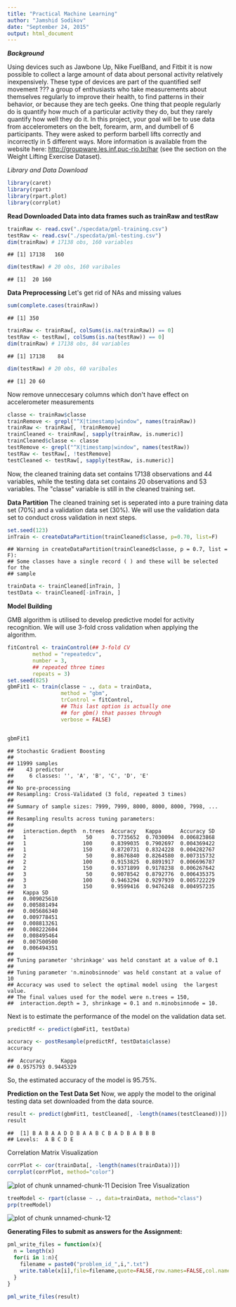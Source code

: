 ```yaml
---
title: "Practical Machine Learning"
author: "Jamshid Sodikov"
date: "September 24, 2015"
output: html_document
---
```


_**Background**_

Using devices such as Jawbone Up, Nike FuelBand, and Fitbit it is now possible to collect a large amount of data about personal activity relatively inexpensively. These type of devices are part of the quantified self movement ??? a group of enthusiasts who take measurements about themselves regularly to improve their health, to find patterns in their behavior, or because they are tech geeks. One thing that people regularly do is quantify how much of a particular activity they do, but they rarely quantify how well they do it. In this project, your goal will be to use data from accelerometers on the belt, forearm, arm, and dumbell of 6 participants. They were asked to perform barbell lifts correctly and incorrectly in 5 different ways. More information is available from the website here: http://groupware.les.inf.puc-rio.br/har (see the section on the Weight Lifting Exercise Dataset). 

_Library and Data Download_

```r
library(caret)
library(rpart)
library(rpart.plot)
library(corrplot)
```





**Read Downloaded Data into data frames such as trainRaw and testRaw**

```r
trainRaw <- read.csv("./specdata/pml-training.csv")
testRaw <- read.csv("./specdata/pml-testing.csv")
dim(trainRaw) # 17138 obs, 160 variables
```

```
## [1] 17138   160
```

```r
dim(testRaw) # 20 obs, 160 varibales
```

```
## [1]  20 160
```

**Data Preprocessing**
Let's get rid of NAs and missing values

```r
sum(complete.cases(trainRaw))
```

```
## [1] 350
```

```r
trainRaw <- trainRaw[, colSums(is.na(trainRaw)) == 0] 
testRaw <- testRaw[, colSums(is.na(testRaw)) == 0] 
dim(trainRaw) # 17138 obs, 84 variables
```

```
## [1] 17138    84
```

```r
dim(testRaw) # 20 obs, 60 varibales
```

```
## [1] 20 60
```
Now remove unneccesary columns which don't have effect on accelerometer measurements


```r
classe <- trainRaw$classe
trainRemove <- grepl("^X|timestamp|window", names(trainRaw))
trainRaw <- trainRaw[, !trainRemove]
trainCleaned <- trainRaw[, sapply(trainRaw, is.numeric)]
trainCleaned$classe <- classe
testRemove <- grepl("^X|timestamp|window", names(testRaw))
testRaw <- testRaw[, !testRemove]
testCleaned <- testRaw[, sapply(testRaw, is.numeric)]
```
Now, the cleaned training data set contains 17138 observations and 44 variables, while the testing data set contains 20 observations and 53 variables. The "classe" variable is still in the cleaned training set.

**Data Partition**
The cleaned training set is seperated into a pure training data set (70%) and a validation data set (30%). We will use the validation data set to conduct cross validation in next steps.


```r
set.seed(123) 
inTrain <- createDataPartition(trainCleaned$classe, p=0.70, list=F)
```

```
## Warning in createDataPartition(trainCleaned$classe, p = 0.7, list = F):
## Some classes have a single record ( ) and these will be selected for the
## sample
```

```r
trainData <- trainCleaned[inTrain, ]
testData <- trainCleaned[-inTrain, ]
```

**Model Building**

GMB algorithm is utilised to develop predictive model for activity recognition. We will use 3-fold cross validation when applying the algorithm.


```r
fitControl <- trainControl(## 3-fold CV
        method = "repeatedcv",
        number = 3,
        ## repeated three times
        repeats = 3)
set.seed(825)
gbmFit1 <- train(classe ~ ., data = trainData,
                 method = "gbm",
                 trControl = fitControl,
                 ## This last option is actually one
                 ## for gbm() that passes through
                 verbose = FALSE)


gbmFit1
```

```
## Stochastic Gradient Boosting 
## 
## 11999 samples
##    43 predictor
##     6 classes: '', 'A', 'B', 'C', 'D', 'E' 
## 
## No pre-processing
## Resampling: Cross-Validated (3 fold, repeated 3 times) 
## 
## Summary of sample sizes: 7999, 7999, 8000, 8000, 8000, 7998, ... 
## 
## Resampling results across tuning parameters:
## 
##   interaction.depth  n.trees  Accuracy   Kappa      Accuracy SD
##   1                   50      0.7735652  0.7030094  0.006823868
##   1                  100      0.8399035  0.7902697  0.004369422
##   1                  150      0.8720731  0.8324228  0.004282767
##   2                   50      0.8676840  0.8264580  0.007315732
##   2                  100      0.9153825  0.8891917  0.006696787
##   2                  150      0.9371899  0.9178238  0.006267642
##   3                   50      0.9078542  0.8792776  0.006435375
##   3                  100      0.9463294  0.9297939  0.005722229
##   3                  150      0.9599416  0.9476248  0.004957235
##   Kappa SD   
##   0.009025610
##   0.005881494
##   0.005686340
##   0.009778451
##   0.008813261
##   0.008222604
##   0.008495464
##   0.007500500
##   0.006494351
## 
## Tuning parameter 'shrinkage' was held constant at a value of 0.1
## 
## Tuning parameter 'n.minobsinnode' was held constant at a value of 10
## Accuracy was used to select the optimal model using  the largest value.
## The final values used for the model were n.trees = 150,
##  interaction.depth = 3, shrinkage = 0.1 and n.minobsinnode = 10.
```

Next is to estimate the performance of the model on the validation data set.


```r
predictRf <- predict(gbmFit1, testData)
```


```r
accuracy <- postResample(predictRf, testData$classe)
accuracy
```

```
##  Accuracy     Kappa 
## 0.9575793 0.9445329
```

So, the estimated accuracy of the model is 95.75%. 

**Prediction on the Test Data Set**
Now, we apply the model to the original testing data set downloaded from the data source.


```r
result <- predict(gbmFit1, testCleaned[, -length(names(testCleaned))])
result
```

```
##  [1] B A B A A D D B A A B C B A D B A B B B
## Levels:  A B C D E
```

Correlation Matrix Visualization

```r
corrPlot <- cor(trainData[, -length(names(trainData))])
corrplot(corrPlot, method="color")
```

![plot of chunk unnamed-chunk-11](figure/unnamed-chunk-11-1.png) 
Decision Tree Visualization

```r
treeModel <- rpart(classe ~ ., data=trainData, method="class")
prp(treeModel) 
```

![plot of chunk unnamed-chunk-12](figure/unnamed-chunk-12-1.png) 


**Generating Files to submit as answers for the Assignment:**

```r
pml_write_files = function(x){
  n = length(x)
  for(i in 1:n){
    filename = paste0("problem_id_",i,".txt")
    write.table(x[i],file=filename,quote=FALSE,row.names=FALSE,col.names=FALSE)
  }
}

pml_write_files(result)
```



